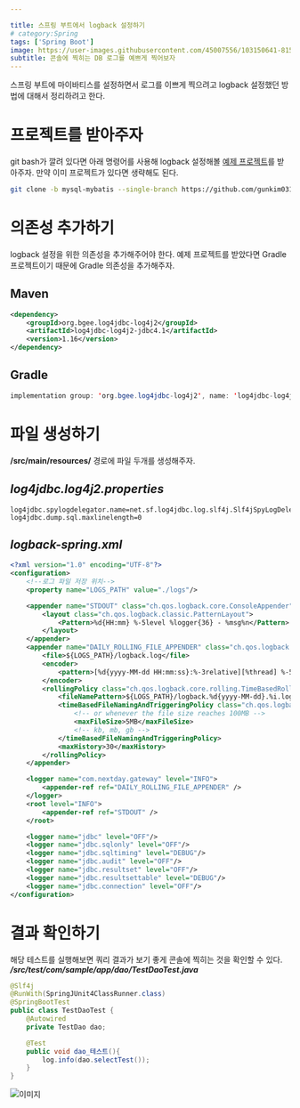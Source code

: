 ```yaml
---

title: 스프링 부트에서 logback 설정하기
# category:Spring
tags: ['Spring Boot']
image: https://user-images.githubusercontent.com/45007556/103150641-815fe780-47b9-11eb-955d-9c2ba03264a8.png
subtitle: 콘솔에 찍히는 DB 로그를 예쁘게 찍어보자
---
```

스프링 부트에 마이바티스를 설정하면서 로그를 이쁘게 찍으려고 logback 설정했던 방법에 대해서 정리하려고 한다.

# 프로젝트를 받아주자
git bash가 깔려 있다면 아래 명령어를 사용해 logback 설정해볼 [예제 프로젝트](https://github.com/gunkim0318/SpringBoot-Mysql-MyBatis-Logback-Sample/tree/mysql-mybatis)를 받아주자. 만약 이미 프로젝트가 있다면 생략해도 된다.
```bash
git clone -b mysql-mybatis --single-branch https://github.com/gunkim0318/SpringBoot-Mysql-MyBatis-Logback-Sample.git
```

# 의존성 추가하기
logback 설정을 위한 의존성을 추가해주어야 한다. 예제 프로젝트를 받았다면 Gradle프로젝트이기 때문에 Gradle 의존성을 추가해주자.
## Maven
```xml
<dependency>
    <groupId>org.bgee.log4jdbc-log4j2</groupId>
    <artifactId>log4jdbc-log4j2-jdbc4.1</artifactId>
    <version>1.16</version>
</dependency>
```
## Gradle
```java
implementation group: 'org.bgee.log4jdbc-log4j2', name: 'log4jdbc-log4j2-jdbc4.1', version: '1.16'
```

# 파일 생성하기
**/src/main/resources/** 경로에 파일 두개를 생성해주자.
## *log4jdbc.log4j2.properties*
```properties
log4jdbc.spylogdelegator.name=net.sf.log4jdbc.log.slf4j.Slf4jSpyLogDelegator
log4jdbc.dump.sql.maxlinelength=0
```
## *logback-spring.xml*
```xml
<?xml version="1.0" encoding="UTF-8"?>
<configuration>
    <!--로그 파일 저장 위치-->
    <property name="LOGS_PATH" value="./logs"/>

    <appender name="STDOUT" class="ch.qos.logback.core.ConsoleAppender">
        <layout class="ch.qos.logback.classic.PatternLayout">
            <Pattern>%d{HH:mm} %-5level %logger{36} - %msg%n</Pattern>
        </layout>
    </appender>
    <appender name="DAILY_ROLLING_FILE_APPENDER" class="ch.qos.logback.core.rolling.RollingFileAppender">
        <file>${LOGS_PATH}/logback.log</file>
        <encoder>
            <pattern>[%d{yyyy-MM-dd HH:mm:ss}:%-3relative][%thread] %-5level %logger{35} - %msg%n</pattern>
        </encoder>
        <rollingPolicy class="ch.qos.logback.core.rolling.TimeBasedRollingPolicy">
            <fileNamePattern>${LOGS_PATH}/logback.%d{yyyy-MM-dd}.%i.log.gz</fileNamePattern>
            <timeBasedFileNamingAndTriggeringPolicy class="ch.qos.logback.core.rolling.SizeAndTimeBasedFNATP">
                <!-- or whenever the file size reaches 100MB -->
                <maxFileSize>5MB</maxFileSize>
                <!-- kb, mb, gb -->
            </timeBasedFileNamingAndTriggeringPolicy>
            <maxHistory>30</maxHistory>
        </rollingPolicy>
    </appender>

    <logger name="com.nextday.gateway" level="INFO">
        <appender-ref ref="DAILY_ROLLING_FILE_APPENDER" />
    </logger>
    <root level="INFO">
        <appender-ref ref="STDOUT" />
    </root>

    <logger name="jdbc" level="OFF"/>
    <logger name="jdbc.sqlonly" level="OFF"/>
    <logger name="jdbc.sqltiming" level="DEBUG"/>
    <logger name="jdbc.audit" level="OFF"/>
    <logger name="jdbc.resultset" level="OFF"/>
    <logger name="jdbc.resultsettable" level="DEBUG"/>
    <logger name="jdbc.connection" level="OFF"/>
</configuration>
```
# 결과 확인하기
해당 테스트를 실행해보면 쿼리 결과가 보기 좋게 콘솔에 찍히는 것을 확인할 수 있다.
***/src/test/com/sample/app/dao/TestDaoTest.java***
```java
@Slf4j
@RunWith(SpringJUnit4ClassRunner.class)
@SpringBootTest
public class TestDaoTest {
    @Autowired
    private TestDao dao;

    @Test
    public void dao_테스트(){
        log.info(dao.selectTest());
    }
}
```
![이미지](https://user-images.githubusercontent.com/45007556/103171389-32848180-488f-11eb-85c5-e0144ebf6a28.png)